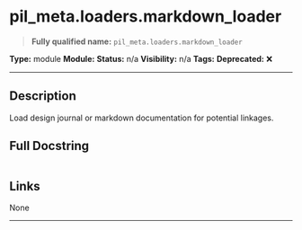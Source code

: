 # pil_meta.loaders.markdown_loader
> **Fully qualified name:** `pil_meta.loaders.markdown_loader`

**Type:** module
**Module:** 
**Status:** n/a
**Visibility:** n/a
**Tags:** 
**Deprecated:** ❌

---

## Description
Load design journal or markdown documentation for potential linkages.

## Full Docstring
```

```

## Links
None

---
